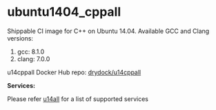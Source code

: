 ubuntu1404_cppall
=================

Shippable CI image for C++ on Ubuntu 14.04. Available GCC and Clang versions:

1. gcc: 8.1.0
2. clang: 7.0.0

u14cppall Docker Hub repo: [drydock/u14cppall](https://hub.docker.com/r/drydock/u14cppall/)
  
**Services:**

Please refer [u14all](https://github.com/dry-dock/u14all) for a list of supported services

